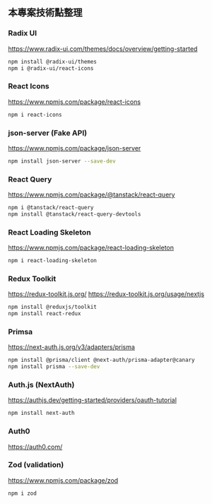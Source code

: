 ## 本專案技術點整理

### Radix UI
https://www.radix-ui.com/themes/docs/overview/getting-started
```bash
npm install @radix-ui/themes
npm i @radix-ui/react-icons
```

### React Icons
https://www.npmjs.com/package/react-icons
```bash
npm i react-icons
```

### json-server (Fake API)
https://www.npmjs.com/package/json-server
```bash
npm install json-server --save-dev
```

### React Query
https://www.npmjs.com/package/@tanstack/react-query
```bash
npm i @tanstack/react-query
npm install @tanstack/react-query-devtools
```

### React Loading Skeleton
https://www.npmjs.com/package/react-loading-skeleton
```bash
npm i react-loading-skeleton
```

### Redux Toolkit
https://redux-toolkit.js.org/
https://redux-toolkit.js.org/usage/nextjs
```bash
npm install @reduxjs/toolkit
npm install react-redux
```

### Primsa
https://next-auth.js.org/v3/adapters/prisma
```bash
npm install @prisma/client @next-auth/prisma-adapter@canary
npm install prisma --save-dev
```

### Auth.js (NextAuth)
https://authjs.dev/getting-started/providers/oauth-tutorial
```bash
npm install next-auth
```

### Auth0
https://auth0.com/


### Zod (validation)
https://www.npmjs.com/package/zod
```bash
npm i zod
```